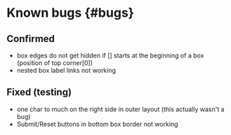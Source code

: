 
Known bugs {#bugs}
==========

Confirmed
---------

- box edges do not get hidden if [] starts at the beginning of a box (position of top corner[0])
- nested box label links not working

Fixed (testing)
---------------

- one char to much on the right side in outer layout (this actually wasn't a bug)
- Submit/Reset buttons in bottom box border not working

